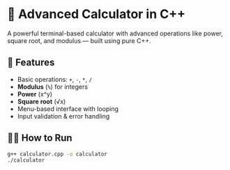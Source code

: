 # 🧠 Advanced Calculator in C++

A powerful terminal-based calculator with advanced operations like power, square root, and modulus — built using pure C++.

## 🚀 Features

- Basic operations: `+`, `-`, `*`, `/`
- **Modulus** (`%`) for integers
- **Power** (x^y)
- **Square root** (√x)
- Menu-based interface with looping
- Input validation & error handling

## 🧑‍💻 How to Run

```bash
g++ calculator.cpp -o calculator
./calculator

